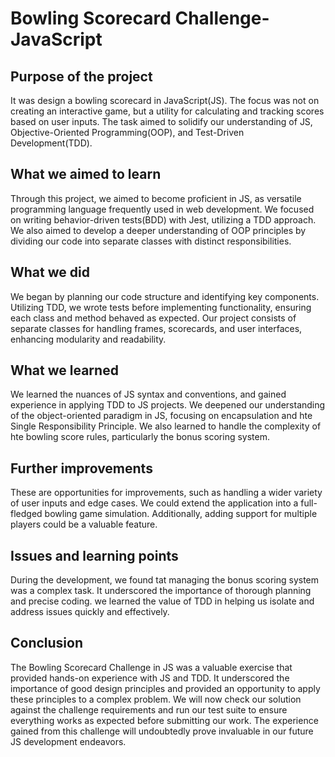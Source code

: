 # Bowling Scorecard Challenge-JavaScript

## Purpose of the project
It was design a bowling scorecard in JavaScript(JS). The focus was not on creating an interactive game, but a utility for calculating and tracking scores based on user inputs. The task aimed to solidify our understanding of JS, Objective-Oriented Programming(OOP), and Test-Driven Development(TDD).

## What we aimed to learn
Through this project, we aimed to become proficient in JS, as versatile programming language frequently used in web development. We focused on writing behavior-driven tests(BDD) with Jest, utilizing a TDD approach. We also aimed to develop a deeper understanding of OOP principles by dividing our code into separate classes with distinct responsibilities.

## What we did
We began by planning our code structure and identifying key components. Utilizing TDD, we wrote tests before implementing functionality, ensuring each class and method behaved as expected. Our project consists of separate classes for handling frames, scorecards, and user interfaces, enhancing modularity and readability. 

## What we learned
We learned the nuances of JS syntax and conventions, and gained experience in applying TDD to JS projects. We deepened our understanding of the object-oriented paradigm in JS, focusing on encapsulation and hte Single Responsibility Principle. We also learned to handle the complexity of hte bowling score rules, particularly the bonus scoring system.

## Further improvements
These are opportunities for improvements, such as handling a wider variety of user inputs and edge cases. We could extend the application into a full-fledged bowling game simulation. Additionally, adding support for multiple players could be a valuable feature.

## Issues and learning points
During the development, we found tat managing the bonus scoring system was a complex task. It underscored the importance of thorough planning and precise coding. we learned the value of TDD in helping us isolate and address issues quickly and effectively.

## Conclusion
The Bowling Scorecard Challenge in JS was a valuable exercise that provided hands-on experience with JS and TDD. It underscored the importance of good design principles and provided an opportunity to apply these principles to a complex problem. We will now check our solution against the  challenge requirements and run our test suite to ensure everything works as expected before submitting our work. The experience gained from this challenge will undoubtedly prove invaluable in our future JS development endeavors.